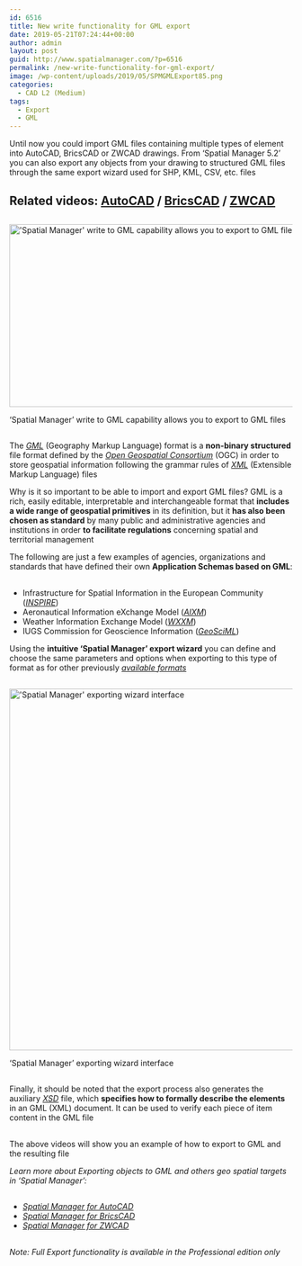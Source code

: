 ```yaml
---
id: 6516
title: New write functionality for GML export
date: 2019-05-21T07:24:44+00:00
author: admin
layout: post
guid: http://www.spatialmanager.com/?p=6516
permalink: /new-write-functionality-for-gml-export/
image: /wp-content/uploads/2019/05/SPMGMLExport85.png
categories:
  - CAD L2 (Medium)
tags:
  - Export
  - GML
---
```

<p>
  Until now you could import GML files containing multiple types of element into AutoCAD, BricsCAD or ZWCAD drawings. From &#8216;Spatial Manager 5.2&#8217; you can also export any objects from your drawing to structured GML files through the same export wizard used for SHP, KML, CSV, etc. files
</p>

<p>
  <!--more-->
</p>

<h2>
  Related videos: <a href="https://youtu.be/6mH8CuPNEos?rel=0" target="_blank" rel="nofollow"><span><span>AutoCAD</span></span></a> / <a href="https://youtu.be/LT2PaeIUk_Q?rel=0" target="_blank" rel="nofollow"><span><span>BricsCAD</span></span></a> / <a href="https://youtu.be/HS8XARBLUtI?rel=0" target="_blank" rel="nofollow"><span><span>ZWCAD</span></span></a>
</h2>

<h2>
</h2>

<div>
  <a href="http://www.spatialmanager.com/wp-content/uploads/2019/05/SPMGMLExportPol.png" target="_blank" rel="nofollow"><img src="http://www.spatialmanager.com/wp-content/uploads/2019/05/SPMGMLExportPol-1024x533.png" alt="'Spatial Manager' write to GML capability allows you to export to GML files" width="625" height="325" srcset="http://www.spatialmanager.com/wp-content/uploads/2019/05/SPMGMLExportPol-1024x533.png 1024w, http://www.spatialmanager.com/wp-content/uploads/2019/05/SPMGMLExportPol-300x156.png 300w, http://www.spatialmanager.com/wp-content/uploads/2019/05/SPMGMLExportPol-768x399.png 768w, http://www.spatialmanager.com/wp-content/uploads/2019/05/SPMGMLExportPol-624x325.png 624w" sizes="(max-width: 625px) 100vw, 625px" /></a>
  
  <p>
    &#8216;Spatial Manager&#8217; write to GML capability allows you to export to GML files
  </p>
</div>

<h2>
</h2>

<p>
  The <span><em><a href="https://en.wikipedia.org/wiki/Geography_Markup_Language" target="_blank" rel="nofollow">GML</a></em></span> (Geography Markup Language) format is a <strong>non-binary structured</strong> file format defined by the <span><em><a href="https://en.wikipedia.org/wiki/Open_Geospatial_Consortium" target="_blank" rel="nofollow">Open Geospatial Consortium</a></em></span> (OGC) in order to store geospatial information following the grammar rules of <span><em><a href="https://en.wikipedia.org/wiki/XML" target="_blank" rel="nofollow">XML</a></em></span> (Extensible Markup Language) files
</p>

<p>
  Why is it so important to be able to import and export GML files? GML is a rich, easily editable, interpretable and interchangeable format that <strong>includes a wide range of geospatial primitives</strong> in its definition, but it <strong>has also been chosen as standard</strong> by many public and administrative agencies and institutions in order <strong>to facilitate regulations</strong> concerning spatial and territorial management
</p>

<p>
  The following are just a few examples of agencies, organizations and standards that have defined their own <strong>Application Schemas based on GML</strong>:
</p>

<h2>
</h2>

<ul>
  <li>
    Infrastructure for Spatial Information in the European Community (<span><em><a href="https://en.wikipedia.org/wiki/Infrastructure_for_Spatial_Information_in_the_European_Community" target="_blank" rel="nofollow">INSPIRE</a></em></span>)
  </li>
  <li>
    Aeronautical Information eXchange Model (<a href="https://en.wikipedia.org/wiki/AIXM" target="_blank" rel="nofollow"><span><em>AIXM</em></span></a>)
  </li>
  <li>
    Weather Information Exchange Model (<a href="https://en.wikipedia.org/wiki/WXXM_(data_model)" target="_blank" rel="nofollow"><span><em>WXXM</em></span></a>)
  </li>
  <li>
    IUGS Commission for Geoscience Information (<a href="https://en.wikipedia.org/wiki/GeoSciML" target="_blank" rel="nofollow"><span><em>GeoSciML</em></span></a>)
  </li>
</ul>

<p>
  Using the <strong>intuitive &#8216;Spatial Manager&#8217; export wizard</strong> you can define and choose the same parameters and options when exporting to this type of format as for other previously <a href="http://wiki.spatialmanager.com/index.php/Spatial_Manager™_-_Data_Providers" target="_blank" rel="nofollow"><span><em>available formats</em></span></a>
</p>

<h2>
</h2>

<div>
  <a href="http://www.spatialmanager.com/wp-content/uploads/2019/05/SPMExportWizGML2.png" target="_blank" rel="nofollow"><img src="http://www.spatialmanager.com/wp-content/uploads/2019/05/SPMExportWizGML2.png" alt="'Spatial Manager' exporting wizard interface" width="700" height="643" srcset="http://www.spatialmanager.com/wp-content/uploads/2019/05/SPMExportWizGML2.png 700w, http://www.spatialmanager.com/wp-content/uploads/2019/05/SPMExportWizGML2-300x276.png 300w, http://www.spatialmanager.com/wp-content/uploads/2019/05/SPMExportWizGML2-624x573.png 624w" sizes="(max-width: 700px) 100vw, 700px" /></a>
  
  <p>
    &#8216;Spatial Manager&#8217; exporting wizard interface
  </p>
</div>

<h2>
</h2>

<h2>
</h2>

<p>
  Finally, it should be noted that the export process also generates the auxiliary <a href="https://en.wikipedia.org/wiki/XML_Schema_(W3C)" target="_blank" rel="nofollow"><span><em>XSD</em></span></a> file, which <strong>specifies how to formally describe the elements</strong> in an GML (XML) document. It can be used to verify each piece of item content in the GML file
</p>

<h2>
</h2>

<p>
  The above videos will show you an example of how to export to GML and the resulting file
</p>

<p>
  <em>Learn more about Exporting objects to GML and others geo spatial targets in ‘Spatial Manager’:</em>
</p>

<h2>
</h2>

<ul>
  <li>
    <span><a href="http://wiki.spatialmanager.com/index.php/Spatial_Manager™_for_AutoCAD_-_FAQs:_Export_(%22Professional%22_edition_only)" target="_blank" rel="nofollow"><span><em>Spatial Manager for AutoCAD</em></span></a></span>
  </li>
  <li>
    <span><span><a href="http://wiki.spatialmanager.com/index.php/Spatial_Manager™_for_BricsCAD_-_FAQs:_Export_(%22Professional%22_edition_only)" target="_blank" rel="nofollow"><span><em>Spatial Manager for BricsCAD</em></span></a></span></span>
  </li>
  <li>
    <span><span><a href="http://wiki.spatialmanager.com/index.php/Spatial_Manager™_for_ZWCAD_-_FAQs:_Export_(%22Professional%22_edition_only)" target="_blank" rel="nofollow"><span><em>Spatial Manager for ZWCAD</em></span></a></span></span>
  </li>
</ul>

<h2>
</h2>

<p>
  <em>Note: Full Export functionality is available in the Professional edition only</em>
</p>